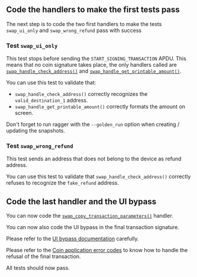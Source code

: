 ## Code the handlers to make the first tests pass

The next step is to code the two first handlers to make the tests `swap_ui_only` and `swap_wrong_refund` pass with success

### Test `swap_ui_only`

This test stops before sending the `START_SIGNING_TRANSACTION` APDU.
This means that no coin signature takes place, the only handlers called are [`swap_handle_check_address()`](../technical_informations/coin_application_api/swap_handle_check_address.md) and [`swap_handle_get_printable_amount()`](../technical_informations/coin_application_api/swap_handle_get_printable_amount.md).

You can use this test to validate that:

- `swap_handle_check_address()` correctly recognizes the `valid_destination_1` address.
- `swap_handle_get_printable_amount()` correctly formats the amount on screen.

Don't forget to run ragger with the `--golden_run` option when creating / updating the snapshots.

### Test `swap_wrong_refund`

This test sends an address that does not belong to the device as refund address.

You can use this test to validate that `swap_handle_check_address()` correctly refuses to recognize the `fake_refund` address.

## Code the last handler and the UI bypass

You can now code the [`swap_copy_transaction_parameters()`](../technical_informations/coin_application_api/swap_copy_transaction_parameters.md) handler.

You can now also code the UI bypass in the final transaction signature.

Please refer to the [UI bypass documentation](../technical_informations/coin_application_api/ui_bypass.md) carefully.

Please refer to the [Coin application error codes](../technical_informations/coin_application_api/error_codes.md) to know how to handle the refusal of the final transaction.

All tests should now pass.
